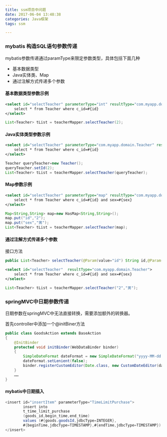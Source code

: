 ```yaml
---
title: ssm项目中问题
date: 2017-06-04 13:48:38
categories: Java框架
tags: ssm

---
```




### mybatis 构造SQL语句参数传递

mybatis参数传递通过paramType来限定参数类型，具体包括下面几种

* 基本数据类型
* Java实体类、Map
* 通过注解方式传递多个参数

#### 基本数据类型参数示例

```XML
<select id="selectTeacher" parameterType="int" resultType="com.myapp.domain.Teacher">  
    select * from Teacher where c_id=#{id}  
</select>  
```

```Java
List<Teacher> tList = teacherMapper.selectTeacher(2);    
```

#### Java实体类型参数示例

```XML
<select id="selectTeacher" parameterType="com.myapp.domain.Teacher" resultType="com.myapp.domain.Teacher">  
    select * from Teacher where c_id=#{id}  
</select> 
```

```Java
Teacher queryTeacher=new Teacher();  
queryTeacher.setId(2);  
List<Teacher> tList = teacherMapper.selectTeacher(queryTeacher);   
```

#### Map参数示例

```xml
<select id="selectTeacher" parameterType="map" resultType="com.myapp.domain.Teacher">  
    select * from Teacher where c_id=#{id} and sex=#{sex}  
</select>  
```

```java
Map<String,String> map=new HasMap<String,String>();  
map.put("id","2");  
map.put("sex","男");  
List<Teacher> tList = teacherMapper.selectTeacher(map);
```

#### 通过注解方式传递多个参数

接口方法

```Java
public List<Teacher> selectTeacher(@Param(value="id") String id,@Param(value="sex") String sex);  
```

```XML
<select id="selectTeacher"  resultType="com.myapp.domain.Teacher">  
    select * from Teacher where c_id=#{id} and sex=#{sex}  
</select>  
```

```Java
List<Teacher> tList = teacherMapper.selectTeacher("2","男");    
```


### springMVC中日期参数传递

日期参数在springMVC中无法直接转换，需要添加额外的转换器。

首先controller中添加一个@initBiner方法

```Java
public class GoodsAction extends BaseAction
{
	@InitBinder
	protected void initBinder(WebDataBinder binder)
	{
		SimpleDateFormat dateFormat = new SimpleDateFormat("yyyy-MM-dd HH:mm:ss");
		dateFormat.setLenient(false);
		binder.registerCustomEditor(Date.class, new CustomDateEditor(dateFormat, false));
	}
	……
}
```

#### mybatis中日期插入

```Java
<insert id="insertItem" parameterType="TimeLimitPurchase">
		insert into
		t_time_limit_purchase
		(goods_id,begin_time,end_time)
		values (#{goods.goodsId,jdbcType=INTEGER},
		#{beginTime,jdbcType=TIMESTAMP},#{endTime,jdbcType=TIMESTAMP})
</insert>
```